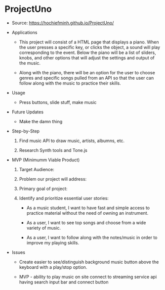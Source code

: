 # ProjectUno

* Source: https://hochiefminh.github.io/ProjectUno/

* Applications

    -   This project will consist of a HTML page that displays a piano. When the user presses a specific key, or clicks the object, a
        sound will play corresponding to the event. Below the piano will be a list of sliders, knobs, and other options that will 
        adjust the settings and output of the music. 

    -   Along with the piano, there will be an option for the user to choose genres and specific songs pulled from an
        API so that the user can follow along with the music to practice their skills.

* Usage

    - Press buttons, slide stuff, make music

* Future Updates

    - Make the damn thing

* Step-by-Step

    1. Find music API to draw music, artists, albumns, etc.

    2. Research Synth tools and Tone.js

* MVP (Minimumm Viable Product)

    1. Target Audience:
    2. Problem our project will address:
    3. Primary goal of project:
    4. Identify and prioritize essential user stories:

        -   As a music student, I want to have fast and simple access to practice material without
            the need of owning an instrument.

        -   As a user, I want to see top songs and choose from a wide variety of music.

        -   As a user, I want to follow along with the notes/music in order to improve my playing
            skills.

* Issues

    - Create easier to see/distinguish background music button above the keyboard with a play/stop option.

    - MVP - ability to play music on site 
        connect to streaming service api
        having search input bar and connect button
        
